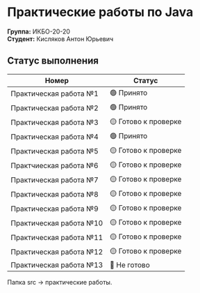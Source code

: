 # Практические работы по Java 
**Группа:** ИКБО-20-20 <br>
**Студент:** Кисляков Антон Юрьевич
 
**Статус выполнения**
---
Номер          |  Статус
-----------------------------|----------------------
Практическая работа №1   | 🟢 Принято
Практическая работа №2   | 🟢 Принято
Практическая работа №3   | 🟡 Готово к проверке
Практическая работа №4   | 🟢 Принято
Практическая работа №5   | 🟡 Готово к проверке
Практчиеская работа №6   | 🟡 Готово к проверке
Практическая работа №7   | 🟡 Готово к проверке
Практическая работа №8   | 🟡 Готово к проверке
Практическая работа №9   | 🟡 Готово к проверке
Практическая работа №10  | 🟡 Готово к проверке
Практическая работа №11  | 🟡 Готово к проверке
Практическая работа №12  | 🟡 Готово к проверке
Практическая работа №13  | 🔴 Не готово

Папка src -> практические работы.
